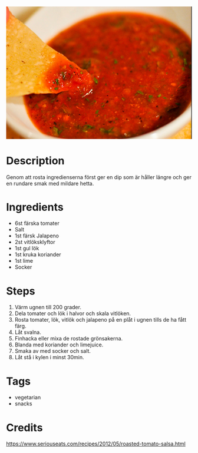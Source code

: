 ![Rostad Tomatsalsa](image.jpg)

# Description

Genom att rosta ingredienserna först ger en dip som är håller längre och ger en rundare smak med mildare hetta.

# Ingredients

* 6st färska tomater
* Salt
* 1st färsk Jalapeno
* 2st vitlöksklyftor
* 1st gul lök
* 1st kruka koriander
* 1st lime
* Socker

# Steps

1. Värm ugnen till 200 grader.
1. Dela tomater och lök i halvor och skala vitlöken.
1. Rosta tomater, lök, vitlök och jalapeno på en plåt i ugnen tills de ha fått färg.
1. Låt svalna.
1. Finhacka eller mixa de rostade grönsakerna.
1. Blanda med koriander och limejuice.
1. Smaka av med socker och salt.
1. Låt stå i kylen i minst 30min.

# Tags

* vegetarian
* snacks

# Credits

https://www.seriouseats.com/recipes/2012/05/roasted-tomato-salsa.html